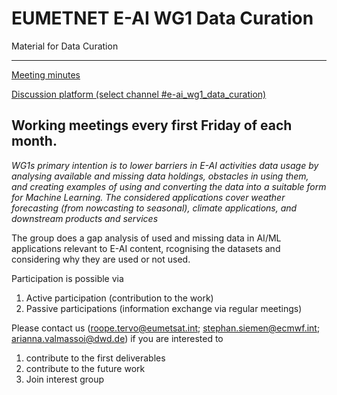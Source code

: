 # EUMETNET E-AI WG1 Data Curation

Material for Data Curation

-------
[Meeting minutes](minutes/)

[Discussion platform (select channel #e-ai_wg1_data_curation)](https://chat.europeanweather.cloud)

Working meetings every first Friday of each month. 
---

_WG1s primary intention is to lower barriers in E-AI activities data usage by analysing available and missing data holdings, obstacles in using them, and creating examples of using and converting the data into a suitable form for Machine Learning. The considered applications cover weather forecasting (from nowcasting to seasonal), climate applications, and downstream products and services_

The group does a gap analysis of used and missing data in AI/ML applications relevant to E-AI content, rcognising the datasets and considering why they are used or not used.

Participation is possible via 
1. Active participation (contribution to the work)
2. Passive participations (information exchange via regular meetings) 

Please contact us (roope.tervo@eumetsat.int; stephan.siemen@ecmwf.int; arianna.valmassoi@dwd.de)
if you are interested to
1. contribute to the first deliverables
2. contribute to the future work
3. Join interest group


